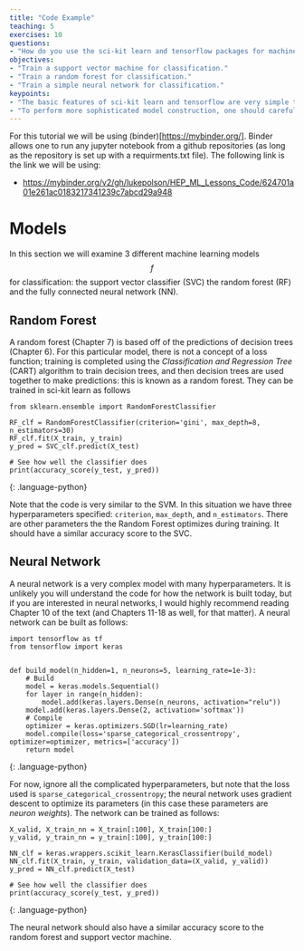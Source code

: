 ```yaml
---
title: "Code Example"
teaching: 5
exercises: 10
questions:
- "How do you use the sci-kit learn and tensorflow packages for machine learning?"
objectives:
- "Train a support vector machine for classification."
- "Train a random forest for classification."
- "Train a simple neural network for classification."
keypoints:
- "The basic features of sci-kit learn and tensorflow are very simple to use."
- "To perform more sophisticated model construction, one should carefully read the textbook."
---
```


For this tutorial we will be using (binder)[https://mybinder.org/]. Binder allows one to run any jupyter notebook from a github repositories (as long as the repository is set up with a requirments.txt file). The following link is the link we will be using:

* https://mybinder.org/v2/gh/lukepolson/HEP_ML_Lessons_Code/624701a01e261ac0183217341239c7abcd29a948


# Models

In this section we will examine 3 different machine learning models $$f$$ for classification: the support vector classifier (SVC) the random forest (RF) and the fully connected neural network (NN).


## Random Forest
A random forest (Chapter 7) is based off of the predictions of decision trees (Chapter 6). For this particular model, there is not a concept of a loss function; training is completed using the *Classification and Regression Tree* (CART) algorithm to train decision trees, and then decision trees are used together to make predictions: this is known as a random forest. They can be trained in sci-kit learn as follows

~~~
from sklearn.ensemble import RandomForestClassifier

RF_clf = RandomForestClassifier(criterion='gini', max_depth=8, n_estimators=30)
RF_clf.fit(X_train, y_train)
y_pred = SVC_clf.predict(X_test)

# See how well the classifier does
print(accuracy_score(y_test, y_pred))
~~~
{: .language-python}

Note that the code is very similar to the SVM. In this situation we have three hyperparameters specified: `criterion`, `max_depth`, and `n_estimators`. There are other parameters the the Random Forest optimizes during training. It should have a similar accuracy score to the SVC.

## Neural Network
A neural network is a very complex model with many hyperparameters. It is unlikely you will understand the code for how the network is built today, but if you are interested in neural networks, I would highly recommend reading Chapter 10 of the text (and Chapters 11-18 as well, for that matter). A neural network can be built as follows:

~~~
import tensorflow as tf
from tensorflow import keras


def build_model(n_hidden=1, n_neurons=5, learning_rate=1e-3):
    # Build
    model = keras.models.Sequential()
    for layer in range(n_hidden):
        model.add(keras.layers.Dense(n_neurons, activation="relu"))
    model.add(keras.layers.Dense(2, activation='softmax'))
    # Compile
    optimizer = keras.optimizers.SGD(lr=learning_rate)
    model.compile(loss='sparse_categorical_crossentropy', optimizer=optimizer, metrics=['accuracy'])
    return model
~~~
{: .language-python}

For now, ignore all the complicated hyperparameters, but note that the loss used is `sparse_categorical_crossentropy`; the neural network uses gradient descent to optimize its parameters (in this case these parameters are *neuron weights*). The network can be trained as follows:

~~~
X_valid, X_train_nn = X_train[:100], X_train[100:]
y_valid, y_train_nn = y_train[:100], y_train[100:]

NN_clf = keras.wrappers.scikit_learn.KerasClassifier(build_model)
NN_clf.fit(X_train, y_train, validation_data=(X_valid, y_valid))
y_pred = NN_clf.predict(X_test)

# See how well the classifier does
print(accuracy_score(y_test, y_pred))
~~~
{: .language-python}

The neural network should also have a similar accuracy score to the random forest and support vector machine. 

